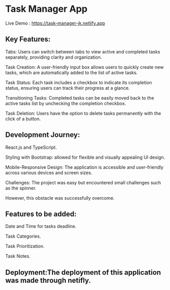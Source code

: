 # Task Manager App
Live Demo : https://task-manager-jk.netlify.app

## Key Features:

Tabs: Users can switch between tabs to view active and completed tasks separately, providing clarity and organization.

Task Creation: A user-friendly input box allows users to quickly create new tasks, which are automatically added to the list of active tasks.

Task Status: Each task includes a checkbox to indicate its completion status, ensuring users can track their progress at a glance.

Transitioning Tasks: Completed tasks can be easily moved back to the active tasks list by unchecking the completion checkbox.

Task Deletion: Users have the option to delete tasks permanently with the click of a button.


## Development Journey:

React.js and TypeScript.

Styling with Bootstrap: allowed for flexible and visually appealing UI design.

Mobile-Responsive Design: The application is accessible and user-friendly across various devices and screen sizes.

Challenges: The project was easy but encountered small challenges such as the spinner.

However, this obstacle was successfully overcome.

## Features to be added:

Date and Time for tasks deadline.

Task Categories.

Task Prioritization.

Task Notes.


## Deployment:The deployment of this application was made through netifly.
